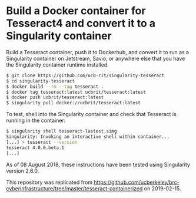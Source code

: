 # Build a Docker container for Tesseract4 and convert it to a Singularity container


Build a Tesseract container, push it to Dockerhub, and convert it 
to run as a Singularity container on Jetstream, Savio, or anywhere
else that you have the Singularity container runtime installed.

```bash
$ git clone https://github.com/ucb-rit/singularity-tesseract
$ cd singularity-tesseract
$ docker build --rm --tag tesseract .
$ docker tag tesseract:latest ucbrit/tesseract:latest
$ docker push ucbrit/tesseract:latest
$ singularity pull docker://ucbrit/tesseract:latest
```

To test, shell into the Singularity container and check that Tesseract is running in the container:

```bash
$ singularity shell tesseract-lastest.simg
Singularity: Invoking an interactive shell within container...
[...] > tesseract --version
tesseract 4.0.0.beta.1
[...]
```

As of 08 August 2018, these instructions have been tested using Singularity version 2.6.0.

This repository was replicated from https://github.com/ucberkeley/brc-cyberinfrastructure/tree/master/tesseract-containerized on 2019-02-15.
